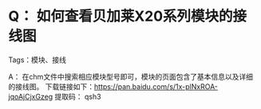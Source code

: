 # Q： 如何查看贝加莱X20系列模块的接线图

Tags：模块、接线

A： 
在chm文件中搜索相应模块型号即可，模块的页面包含了基本信息以及详细的接线图。
下载链接如下：https://pan.baidu.com/s/1x-plNxROA-jqoAjCjxGzeg 提取码： qsh3